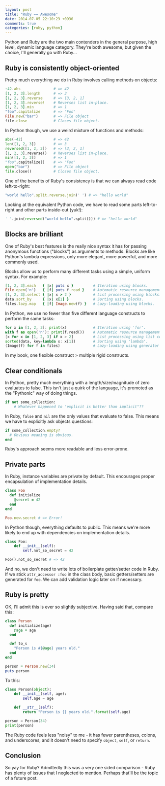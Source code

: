 ```yaml
---
layout: post
title: "Ruby == Awesome"
date: 2014-07-05 22:10:23 +0930
comments: true
categories: [ruby, python]
---
```


Python and Ruby are the two main contenders in the general purpose, high level, dynamic language category. They're both awesome, but given the choice, I'll generally go with Ruby...

<!-- more -->

Ruby is consistently object-oriented
------------------------------------

Pretty much everything we do in Ruby involves calling methods on objects:

``` ruby
-42.abs               # => 42
[1, 2, 3].length      # => 3
[1, 2, 3].reverse     # => [3, 2, 1]
[1, 2, 3].reverse!    # Reverses list in-place.
[1, 2, 3].min         # => 1
"foo".capitalize      # => "Foo"
File.new("bar")       # => File object
file.close            # Closes file object.
```

In Python though, we use a weird mixture of functions and methods:

``` python
abs(-42)              # => 42
len([1, 2, 3])        # => 3
reversed([1, 2, 3])   # => [3, 2, 1]
[1, 2, 3].reverse()   # Reverses list in-place.
min([1, 2, 3])        # => 1
"foo".capitalize()    # => "Foo"
open("bar")           # => File object
file.close()          # Closes file object.
```

One of the benefits of Ruby's consistency is that we can always read code left-to-right:

``` ruby
"world hello".split.reverse.join(' ') # => "hello world"
```

Looking at the equivalent Python code, we have to read some parts left-to-right and other parts inside-out (yuk!):

``` python
' '.join(reversed("world hello".split())) # => "hello world"
```

Blocks are brilliant
--------------------

One of Ruby's best features is the really nice syntax it has for passing anonymous functions ("blocks") as arguments to methods. Blocks are like Python's lambda expressions, only more elegant, more powerful, and more commonly used.

Blocks allow us to perform many different tasks using a simple, uniform syntax. For example:

``` ruby
[1, 2, 3].each   { |x| puts x }         # Iteration using blocks.
File.open('n')   { |f| puts f.read }    # Automatic resource management using blocks.
[1, 2, 3].select { |x| x > 2 }          # List processing using blocks.
data.sort_by     { |x| x[1] }           # Sorting using blocks.
files.lazy.map   { |f| Image.new(f) }   # Lazy-loading using blocks.
```

In Python, we use no fewer than five different language constructs to perform the same tasks:

``` python
for x in [1, 2, 3]: print(x)            # Iteration using 'for'.
with f as open('n'): print(f.read())    # Automatic resource management using 'with'.
[x for x in [1, 2, 3] if x > 2]         # List processing using list comprehensions.
sorted(data, key=lambda x: x[1])        # Sorting using 'lambda'.
(Image(f) for f in files)               # Lazy-loading using generator expressions.
```

In my book, one flexible construct > multiple rigid constructs.

Clear conditionals
------------------

In Python, pretty much everything with a length/size/magnitude of zero evaluates to false. This isn't just a quirk of the language, it's promoted as the "Pythonic" way of doing things.

``` python
if not some_collection:
    # Whatever happened to "explicit is better than implicit"??
```

In Ruby, `false` and `nil` are the only values that evaluate to false. This means we have to explicitly ask objects questions:

``` ruby
if some_collection.empty? 
  # Obvious meaning is obvious.
end
```

Ruby's approach seems more readable and less error-prone.

Private parts
-------------

In Ruby, instance variables are private by default. This encourages proper encapsulation of implementation details.

``` ruby
class Foo
  def initialize
    @secret = 42
  end
end

Foo.new.secret # => Error!
```

In Python though, everything defaults to public. This means we're more likely to end up with dependencies on implementation details.

``` python
class Foo:
    def __init__(self):
        self.not_so_secret = 42

Foo().not_so_secret # => 42
```

And no, we don't need to write lots of boilerplate getter/setter code in Ruby. If we stick `attr_accessor :foo` in the class body, basic getters/setters are generated for `foo`. We can add validation logic later on if necessary.

Ruby is pretty
--------------

OK, I'll admit this is ever so slightly subjective. Having said that, compare this:

``` ruby
class Person
  def initialize(age)
    @age = age
  end

  def to_s
    "Person is #{@age} years old."
  end
end

person = Person.new(34)
puts person

```

To this:

``` python
class Person(object):
    def __init__(self, age):
        self.age = age

    def __str__(self):
        return "Person is {} years old.".format(self.age)

person = Person(34)
print(person)
```

The Ruby code feels less "noisy" to me - it has fewer parentheses, colons, and underscores, and it doesn't need to specify `object`, `self`, or `return`.

Conclusion
----------

So yay for Ruby? Admittedly this was a very one sided comparison - Ruby has plenty of issues that I neglected to mention. Perhaps that'll be the topic of a future post.
